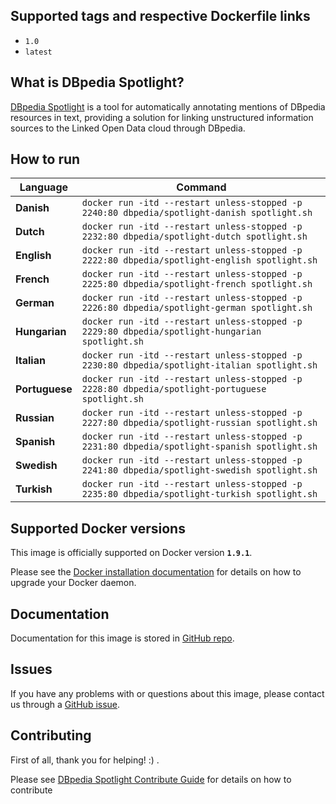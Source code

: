 ## Supported tags and respective Dockerfile links

* `1.0`
* `latest`

## What is DBpedia Spotlight?

[DBpedia Spotlight](http://wikipedia.org/wiki/DBpedia#DBpedia_Spotlight) is a tool for automatically annotating mentions of DBpedia resources in text, providing a solution for linking unstructured information sources to the Linked Open Data cloud through DBpedia.

## How to run

| **Language** | **Command** |
| --- | --- |
| **Danish** | ```docker run -itd --restart unless-stopped -p 2240:80 dbpedia/spotlight-danish spotlight.sh``` |
| **Dutch** | ```docker run -itd --restart unless-stopped -p 2232:80 dbpedia/spotlight-dutch spotlight.sh``` |
| **English** | ```docker run -itd --restart unless-stopped -p 2222:80 dbpedia/spotlight-english spotlight.sh``` |
| **French** | ```docker run -itd --restart unless-stopped -p 2225:80 dbpedia/spotlight-french spotlight.sh``` |
| **German** | ```docker run -itd --restart unless-stopped -p 2226:80 dbpedia/spotlight-german spotlight.sh``` |
| **Hungarian** | ```docker run -itd --restart unless-stopped -p 2229:80 dbpedia/spotlight-hungarian spotlight.sh``` |
| **Italian** | ```docker run -itd --restart unless-stopped -p 2230:80 dbpedia/spotlight-italian spotlight.sh``` |
| **Portuguese** | ```docker run -itd --restart unless-stopped -p 2228:80 dbpedia/spotlight-portuguese spotlight.sh``` |
| **Russian** | ```docker run -itd --restart unless-stopped -p 2227:80 dbpedia/spotlight-russian spotlight.sh``` |
| **Spanish** | ```docker run -itd --restart unless-stopped -p 2231:80 dbpedia/spotlight-spanish spotlight.sh``` |
| **Swedish** | ```docker run -itd --restart unless-stopped -p 2241:80 dbpedia/spotlight-swedish spotlight.sh``` |
| **Turkish** | ```docker run -itd --restart unless-stopped -p 2235:80 dbpedia/spotlight-turkish spotlight.sh``` |

## Supported Docker versions
This image is officially supported on Docker version **`1.9.1`**.

Please see the [Docker installation documentation](https://docs.docker.com/installation/) for details on how to upgrade your Docker daemon.

## Documentation

Documentation for this image is stored in [GitHub repo](http://github.com/dbpedia-spotlight/dbpedia-spotlight/wiki).

## Issues
If you have any problems with or questions about this image, please contact us through a [GitHub issue](https://github.com/dbpedia-spotlight/spotlight-docker/issues).

## Contributing

First of all, thank you for helping! :) .

Please see [DBpedia Spotlight Contribute Guide](https://github.com/dbpedia-spotlight/dbpedia-spotlight/wiki/Contributing) for details on how to contribute
